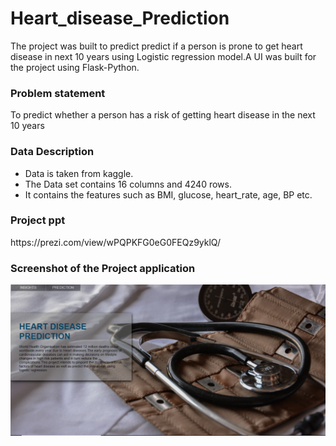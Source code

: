 # Heart_disease_Prediction
The project was built to predict predict if a person is prone to get heart disease in next 10 years using Logistic regression model.A UI was built for the project using Flask-Python.

### **Problem statement**

To predict whether a person has a risk of getting heart disease in the next 10 years

### **Data Description**
- Data is taken from kaggle.
- The Data set contains 16 columns and 4240 rows.
- It contains the features such as BMI, glucose, heart_rate, age, BP etc.

### **Project ppt**
<div>https://prezi.com/view/wPQPKFG0eG0FEQz9yklQ/</div>

### **Screenshot of the Project application**
![alt text](UI.png)

